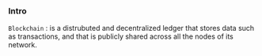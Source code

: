 ### Intro

`Blockchain` : is a distrubuted and decentralized ledger that stores data such as transactions, and that is publicly shared across all the nodes of its network.

